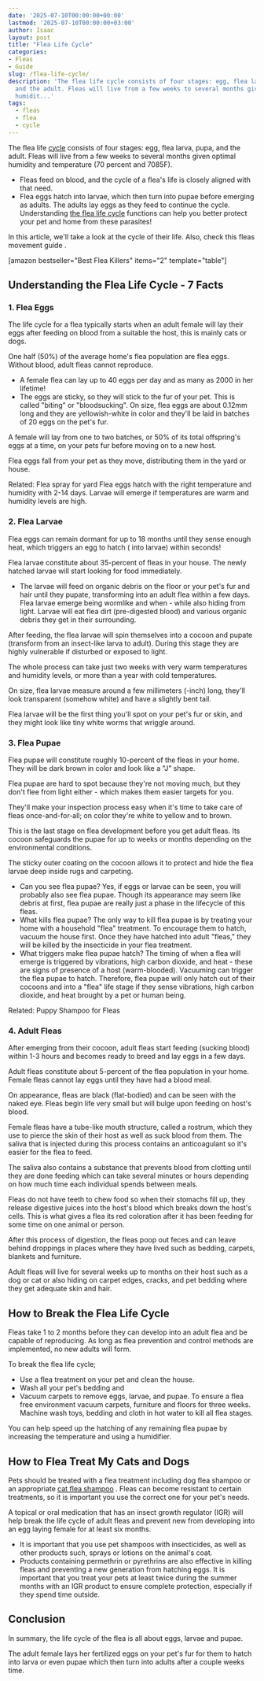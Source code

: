 ```yaml
---
date: '2025-07-10T00:00:00+00:00'
lastmod: '2025-07-10T00:00:00+03:00'
author: Isaac
layout: post
title: "Flea Life Cycle"
categories:
- Fleas
- Guide
slug: /flea-life-cycle/
description: 'The flea life cycle consists of four stages: egg, flea larva, pupa,
  and the adult. Fleas will live from a few weeks to several months given optimal
  humidit...'
tags: 
  - fleas
  - flea
  - cycle
---
```

The flea life [cycle](/posts/how-long-does-it-take-to-break-the-flea-life-cycle/) consists of four stages: egg, flea larva, pupa, and the adult. Fleas will live from a few weeks to several months given optimal humidity and temperature (70 percent and 7085F).
- Fleas feed on blood, and the cycle of a flea's life is closely aligned with that need.
- Flea eggs hatch into larvae, which then turn into pupae before emerging as adults. The adults lay eggs as they feed to continue the cycle.
Understanding
[the flea life cycle](https://pestpolicy.com/how-long-does-it-take-to-break-the-flea-life-cycle/)
functions can help you better protect your pet and home from these parasites!

In this article, we'll take a look at the cycle of their life. Also, check this
fleas movement guide
.

[amazon bestseller="Best Flea Killers" items="2" template="table"]
## Understanding the Flea Life Cycle - 7 Facts
### 1. Flea Eggs
The life cycle for a flea typically starts when an adult female will lay their eggs after feeding on blood from a suitable the host, this is mainly cats or dogs.

One half (50%) of the average home's flea population are flea eggs. Without blood, adult fleas cannot reproduce.
- A female flea can lay up to 40 eggs per day and as many as 2000 in her lifetime!
- The eggs are sticky, so they will stick to the fur of your pet. This is called "biting" or "bloodsucking".
On size, flea eggs are about 0.12mm long and they are yellowish-white in color and they'll be laid in batches of 20 eggs on the pet's fur.

A female will lay from one to two batches, or 50% of its total offspring's eggs at a time, on your pets fur before moving on to a new host.

Flea eggs fall from your pet as they move, distributing them in the yard or house.

Related:
Flea spray for yard
Flea eggs hatch with the right temperature and humidity with 2-14 days. Larvae will emerge if temperatures are warm and humidity levels are high.
### 2. Flea Larvae
Flea eggs can remain dormant for up to 18 months until they sense enough heat, which triggers an egg to hatch ( into larvae) within seconds!

Flea larvae constitute about 35-percent of fleas in your house. The newly hatched larvae will start looking for food immediately.
- The larvae will feed on organic debris on the floor or your pet's fur and hair until they pupate, transforming into an adult flea within a few days.
Flea larvae emerge being wormlike and when - while also hiding from light. Larvae will eat
flea dirt (pre-digested blood)
and various organic debris they get in their surrounding.

After feeding, the flea larvae will spin themselves into a cocoon and pupate (transform from an insect-like larva to adult). During this stage they are highly vulnerable if disturbed or exposed to light.

The whole process can take just two weeks with very warm temperatures and humidity levels, or more than a year with cold temperatures.

On size, flea larvae measure around a few millimeters (-inch) long, they'll look transparent (somehow white) and have a slightly bent tail.

Flea larvae will be the first thing you'll spot on your pet's fur or skin, and they might look like tiny white worms that wriggle around.
### 3. Flea Pupae
Flea pupae will constitute roughly 10-percent of the fleas in your home. They will be dark brown in color and look like a "J" shape.

Flea pupae are hard to spot because they're not moving much, but they don't flee from light either - which makes them easier targets for you.

They'll make your inspection process easy when it's time to take care of fleas once-and-for-all; on color they're white to yellow and to brown.

This is the last stage on flea development before you get adult fleas. Its cocoon safeguards the pupae for up to weeks or months depending on the environmental conditions.

The sticky outer coating on the cocoon allows it to protect and hide the flea larvae deep inside rugs and carpeting.
- Can you see flea pupae? Yes, if eggs or larvae can be seen, you will probably also see flea pupae. Though its appearance may seem like debris at first, flea pupae are really just a phase in the lifecycle of this fleas.
- What kills flea pupae? The only way to kill flea pupae is by treating your home with a household "flea" treatment. To encourage them to hatch, vacuum the house first. Once they have hatched into adult "fleas," they will be killed by the insecticide in your flea treatment.
- What triggers make flea pupae hatch? The timing of when a flea will emerge is triggered by vibrations, high carbon dioxide, and heat - these are signs of presence of a host (warm-blooded). Vacuuming can trigger the flea pupae to hatch.
Therefore, flea pupae will only hatch out of their cocoons and into a "flea" life stage if they sense vibrations, high carbon dioxide, and heat brought by a pet or human being.

Related:
Puppy Shampoo for Fleas
### 4. Adult Fleas
After emerging from their cocoon, adult fleas start feeding (sucking blood) within 1-3 hours and becomes ready to breed and lay eggs in a few days.

Adult fleas constitute about 5-percent of the flea population in your home. Female fleas cannot lay eggs until they have had a blood meal.

On appearance, fleas are black (flat-bodied) and can be seen with the naked eye. Fleas begin life very small but will bulge upon feeding on host's blood.

Female fleas have a tube-like mouth structure, called a rostrum, which they use to pierce the skin of their host as well as suck blood from them. The saliva that is injected during this process contains an anticoagulant so it's easier for the flea to feed.

The saliva also contains a substance that prevents blood from clotting until they are done feeding which can take several minutes or hours depending on how much time each individual spends between meals.

Fleas do not have teeth to chew food so when their stomachs fill up, they release digestive juices into the host's blood which breaks down the host's cells. This is what gives a flea its red coloration after it has been feeding for some time on one animal or person.

After this process of digestion, the fleas poop out feces and can leave behind droppings in places where they have lived such as bedding, carpets, blankets and furniture.

Adult fleas will live for several weeks up to months on their host such as a
dog
or
cat
or also hiding on carpet edges, cracks, and pet bedding where they get adequate skin and hair.
## How to Break the Flea Life Cycle
Fleas take 1 to 2 months before they can develop into an adult flea and be capable of reproducing. As long as flea prevention and control methods are implemented, no new adults will form.

To break the flea life cycle;
- Use a flea treatment on your pet and clean the house.
- Wash all your pet's bedding and
- Vacuum carpets to remove eggs, larvae, and pupae.
To ensure a flea free environment vacuum carpets, furniture and floors for three weeks. Machine wash toys, bedding and cloth in hot water to kill all flea stages.

You can help speed up the hatching of any remaining flea pupae by increasing the temperature and using a humidifier.
## How to Flea Treat My Cats and Dogs
Pets should be treated with a flea treatment including
dog flea shampoo
or an appropriate
[cat flea shampoo](https://pestpolicy.com/best-flea-shampoo-for-cats/)
. Fleas can become resistant to certain treatments, so it is important you use the correct one for your pet's needs.

A topical or oral medication that has an insect growth regulator (IGR) will help break the life cycle of adult fleas and prevent new from developing into an egg laying female for at least six months.
- It is important that you use pet shampoos with insecticides, as well as other products such, sprays or lotions on the animal's coat.
- Products containing permethrin or pyrethrins are also effective in killing fleas and preventing a new generation from hatching eggs.
It is important that you treat your pets at least twice during the summer months with an IGR product to ensure complete protection, especially if they spend time outside.
## Conclusion
In summary, the life cycle of the flea is all about eggs, larvae and pupae.

The adult female lays her fertilized eggs on your pet's fur for them to hatch into larva or even pupae which then turn into adults after a couple weeks time.
